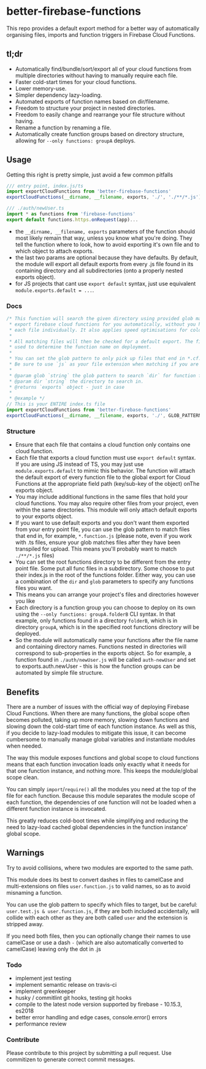 # better-firebase-functions

This repo provides a default export method for a better way of automatically organising files, imports and function triggers in Firebase Cloud Functions.

## tl;dr

- Automatically find/bundle/sort/export all of your cloud functions from multiple directories without having to manually require each file.
- Faster cold-start times for your cloud functions.
- Lower memory-use.
- Simpler dependency lazy-loading.
- Automated exports of function names based on dir/filename.
- Freedom to structure your project in nested directories.
- Freedom to easily change and rearrange your file structure without having.
- Rename a function by renaming a file.
- Automatically create function groups based on directory structure, allowing for `--only functions: groupA` deploys.

## Usage

Getting this right is pretty simple, just avoid a few common pitfalls

```typescript
/// entry point, index.js/ts
import exportCloudFunctions from 'better-firebase-functions'
exportCloudFunctions(__dirname, __filename, exports, './', './**/*.js') // You should probably always match .js
```

```ts
/// ./auth/newUser.ts
import * as functions from 'firebase-functions'
export default functions.https.onRequest(app)...
```

- the `__dirname, __filename, exports` parameters of the function should most likely remain that way, unless you know
what you're doing. They tell the function where to look, how to avoid exporting it's own file and to which object to attach
exports.
- the last two params are optional because they have defaults. By default, the module will export all default exports from
every .js file found in its containing directory and all subdirectories (onto a properly nested exports object).
- for JS projects that cant use `export default` syntax, just use equivalent `module.exports.default = ...`.

### Docs

```typescript
/* This function will search the given directory using provided glob matching pattern and
 * export firebase cloud functions for you automatically, without you having to require
 * each file individually. It also applies speed optimisations for cold-start.
 *
 * All matching files will then be checked for a default export. The filename and path is
 * used to determine the function name on deployment.
 *
 * You can set the glob pattern to only pick up files that end in *.cf.js or *.function.js
 * Be sure to use `js` as your file extension when matching if you are using Typescript
 *
 * @param glob `string` the glob pattern to search `dir` for function files
 * @param dir `string` the directory to search in.
 * @returns `exports` object - just in case
 *
 * @example */
// This is your ENTIRE index.ts file
import exportCloudFunctions from 'better-firebase-functions'
exportCloudFunctions(__dirname, __filename, exports, './', GLOB_PATTERN);
```

### Structure

- Ensure that each file that contains a cloud function only contains one cloud function.
- Each file that exports a cloud function must use `export default` syntax. If you are using JS instead of TS, you may just
use `module.exports.default` to mimic this behavior. The function will attach the default export of every function file
to the global export for Cloud Functions at the appropriate field path (key/sub-key of the object) onThe exports object.
- You may include additional functions in the same files that hold your cloud functions. You may also require
other files from your project, even within the same directories. This module will only attach default exports to your exports object.
- If you want to use default exports and you don't want them exported from your entry point file, you can use the glob pattern to
match files that end in, for example, `*.function.js` (please note, even if you work with .ts files, ensure your glob matches files after they have been transpiled for upload. This means you'll probably want to match `./**/*.js` files)
- You can set the root functions directory to be different from the entry point file. Some put all func files in a subdirectory.
Some choose to put their index.js in the root of the functions folder. Either way, you can use a combination of the `dir` and `glob` parameters to specify any functions files you want.
- This means you can arrange your project's files and directories however you like
- Each directory is a function group you can choose to deploy on its own using the `--only functions: groupA.folderB` CLI syntax. In that
example, only functions found in a directory `folderB`, which is in directory `groupA`, which is in the specified root functions directory will be deployed.
- So the module will automatically name your functions after the file name and containing directory names. Functions nested in directories will correspond to sub-properties in the exports object. So for example, a function found in `./auth/newUser.js` will be called `auth-newUser` and set to exports.auth.newUser - this is how the function groups can be automated by simple file structure.

## Benefits

There are a number of issues with the official way of deploying Firebase Cloud Functions. When there are many functions, the global
scope often becomes polluted, taking up more memory, slowing down functions and slowing down the cold-start time of each function
instance. As well as this, if you decide to lazy-load modules to mitigate this issue, it can become cumbersome to manually manage
global variables and instantiate modules when needed.

The way this module exposes functions and global scope to cloud functions means that each function invocation loads only exactly what
it needs for that one function instance, and nothing more. This keeps the module/global scope clean.

You can simply `import`/`require()` all the modules you need at the top of the file for each function. Because this module separates
the module scope of each function, the dependencies of one function will not be loaded when a different function instance is invocated.

This greatly reduces cold-boot times while simplifying and reducing the need to lazy-load cached global dependencies in the function instance' global scope.

## Warnings

Try to avoid collisions, where two modules are exported to the same path.

This module does its best to convert dashes in files to camelCase and multi-extensions on
files `user.function.js` to valid names, so as to avoid misnaming a function.

You can use the glob pattern to specify which files to target, but be careful:
`user.test.js & user.function.js`, if they are both included accidentally, will collide with each other
as they are both called `user` and the extension is stripped away.

If you need both files, then you can optionally change their names to use camelCase or use a dash `-` (which
are also automatically converted to camelCase) leaving only the dot in .js

### Todo

- implement jest testing
- implement semantic release on travis-ci
- implement greenkeeper
- husky / commitlint git hooks, testing git hooks
- compile to the latest node version supported by firebase - 10.15.3, es2018
- better error handling and edge cases, console.error() errors
- performance review

### Contribute

Please contribute to this project by submitting a pull request. Use commitizen to generate correct commit messages.
